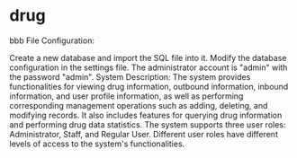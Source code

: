 # drug
bbb
File Configuration:

Create a new database and import the SQL file into it.
Modify the database configuration in the settings file.
The administrator account is "admin" with the password "admin".
System Description:
The system provides functionalities for viewing drug information, outbound information, inbound information, and user profile information, as well as performing corresponding management operations such as adding, deleting, and modifying records. It also includes features for querying drug information and performing drug data statistics. The system supports three user roles: Administrator, Staff, and Regular User. Different user roles have different levels of access to the system's functionalities.
